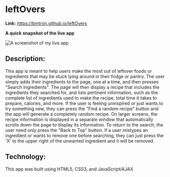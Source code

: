 # leftOvers

 **Link:** https://bmtron.github.io/leftOvers

**A quick snapshot of the live app**

![A screenshot of my live app](https://i.imgur.com/rVtOOpF.jpeg)

## Description: 
This app is meant to help users make the most out of leftover foods or ingredients that may be stuck lying around 
in their fridge or pantry. The user simply adds their ingredients to the page, one at a time, and then presses
"Search Ingredients". The page will then display a recipe that includes the ingredients they searched for, and lists pertinent
information, such as the complete list of ingredients used to make the recipe, total time it takes to prepare, calories, and more.
If the user is feeling uninspired or just wants to try something new, they can press the "Find a random recipe" button
and the app will generate a completely random recipe. On larger screens, the recipe information is displayed in a separate window 
that automatically scrolls down the page to display its information. To return to the search, the user need only press the "Back to Top" 
button. If a user mistypes an ingredient or wants to remove one before searching, they can just press the 'X' to the upper right of the
unwanted ingredient and it will be removed.

## Technology:
This app was built using HTML5, CSS3, and JavaScript/AJAX

